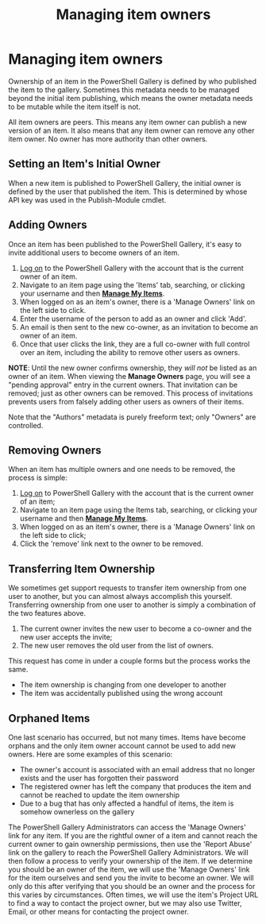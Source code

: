 ﻿---
ms.date:  06/12/2017
contributor:  JKeithB
keywords:  gallery,powershell,cmdlet,psgallery
title:  Managing item owners
---
# Managing item owners

Ownership of an item in the PowerShell Gallery is defined by who published the item to the gallery.
Sometimes this metadata needs to be managed beyond the initial item publishing, which means the owner metadata needs to be mutable while the item itself is not.

All item owners are peers.
This means any item owner can publish a new version of an item. It also means that any item owner can remove any other item owner.
No owner has more authority than other owners.

## Setting an Item's Initial Owner

When a new item is published to PowerShell Gallery, the initial owner is defined by the user that published the item. This is determined by whose API key was used in the Publish-Module cmdlet.

## Adding Owners

Once an item has been published to the PowerShell Gallery, it's easy to invite additional users to become owners of an item.

1. [Log on](https://powershellgallery.com/users/account/LogOn) to the PowerShell Gallery with the account that is the current owner of an item.
2. Navigate to an item page using the 'Items' tab, searching, or clicking your username and then [**Manage My Items**](https://www.powershellgallery.com/account/Packages).
3. When logged on as an item's owner, there is a 'Manage Owners' link on the left side to click.
4. Enter the username of the person to add as an owner and click 'Add'.
5. An email is then sent to the new co-owner, as an invitation to become an owner of an item.
6. Once that user clicks the link, they are a full co-owner with full control over an item, including the ability to remove other users as owners.

**NOTE**: Until the new owner confirms ownership, they *will not* be listed as an owner of an item.
When viewing the **Manage Owners** page, you will see a "pending approval" entry in the current owners.
That invitation can be removed; just as other owners can be removed.
This process of invitations prevents users from falsely adding other users as owners of their items.

Note that the "Authors" metadata is purely freeform text; only "Owners" are controlled.


## Removing Owners

When an item has multiple owners and one needs to be removed, the process is simple:

1. [Log on](https://powershellgallery.com/users/account/LogOn) to PowerShell Gallery with the account that is the current owner of an item;
2. Navigate to an item page using the Items tab, searching, or clicking your username and then [**Manage My Items**](https://www.powershellgallery.com/account/Packages).
3. When logged on as an item's owner, there is a 'Manage Owners' link on the left side to click;
4. Click the 'remove' link next to the owner to be removed.



## Transferring Item Ownership

We sometimes get support requests to transfer item ownership from one user to another, but you can almost always accomplish this yourself.
Transferring ownership from one user to another is simply a combination of the two features above.

1. The current owner invites the new user to become a co-owner and the new user accepts the invite;
2. The new user removes the old user from the list of owners.

This request has come in under a couple forms but the process works the same.

- The item ownership is changing from one developer to another
- The item was accidentally published using the wrong account


## Orphaned Items

One last scenario has occurred, but not many times.
Items have become orphans and the only item owner account cannot be used to add new owners.
Here are some examples of this scenario:

- The owner's account is associated with an email address that no longer exists and the user has forgotten their password
- The registered owner has left the company that produces the item and cannot be reached to update the item ownership
- Due to a bug that has only affected a handful of items, the item is somehow ownerless on the gallery

The PowerShell Gallery Administrators can access the 'Manage Owners' link for any item.
If you are the rightful owner of a item and cannot reach the current owner to gain ownership permissions, then use the 'Report Abuse' link on the gallery to reach the PowerShell Gallery Administrators.
We will then follow a process to verify your ownership of the item.
If we determine you should be an owner of the item, we will use the 'Manage Owners' link for the item ourselves and send you the invite to become an owner.
We will only do this after verifying that you should be an owner and the process for this varies by circumstances.
Often times, we will use the item's Project URL to find a way to contact the project owner, but we may also use Twitter, Email, or other means for contacting the project owner.